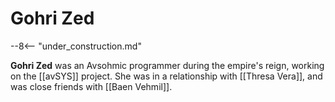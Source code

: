 # Gohri Zed

--8<-- "under_construction.md"

**Gohri Zed** was an Avsohmic programmer during the empire's reign, working on the [[avSYS]] project. She was in a relationship with [[Thresa Vera]], and was close friends with [[Baen Vehmil]].